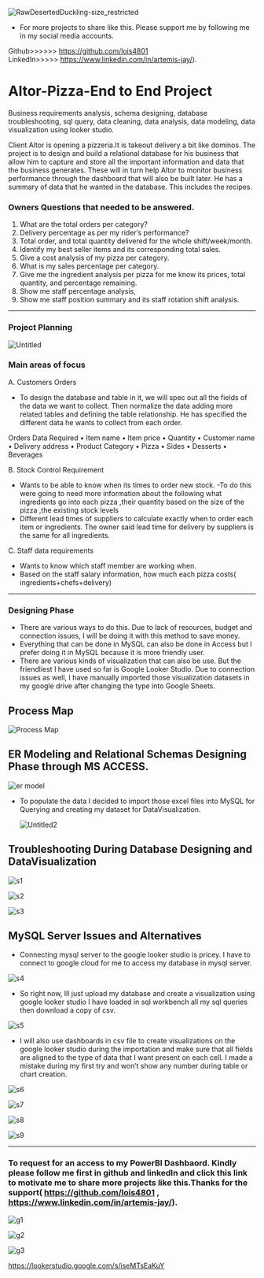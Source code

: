 ![RawDesertedDuckling-size_restricted](https://github.com/lois4801/Altor-Pizza--SQL_to_GoogleLookerStudio/assets/96842662/5147466c-84fc-410d-98a3-fcc4afc4e6d0)

- For more projects to share like this. Please support me by following me in my social media accounts. 

Github>>>>>>  https://github.com/lois4801  
LinkedIn>>>>> https://www.linkedin.com/in/artemis-jay/).



# Altor-Pizza-End to End Project

Business requirements analysis, schema designing, database troubleshooting, sql query, data cleaning, data analysis, data modeling, data visualization using looker studio. 

Client Altor is opening a pizzeria.It is takeout delivery a bit like dominos. The project is to design and build a relational database for his business that allow him to capture and store all the important information and data that the business generates. These will in turn help Altor to monitor business performance through the dashboard that will also be built later. He has a summary of data  that he wanted in the database.  This includes the recipes.

 
### Owners Questions that needed to be answered.
1.	What are the total orders per category?
2.	Delivery percentage as per my rider’s performance?
3.	Total order, and total quantity delivered for the whole shift/week/month. 
4.	Identify my best seller items and its corresponding total sales.
5.	Give a cost analysis of my pizza per category.
6.	What is my sales percentage per category.
7.	Give me the ingredient analysis per pizza for me know its prices, total quantity, and percentage remaining.
8.	Show me staff percentage analysis,
9.	Show me staff position summary and its staff rotation shift analysis.
-----------------------------------------------------------------------------
### Project Planning

![Untitled](https://github.com/lois4801/Altor.Pizza-ER.Modeling.and.Schema-to-GoogleLookerStudio/assets/96842662/600e4b64-283f-4577-9c53-e0f7f2243fae)


### Main areas of focus

A. Customers Orders
- To design the database and table in it, we will spec out all the fields of the data we want to collect. Then normalize the data adding more related tables and defining the table relationship. He has specified the different data he wants to collect from each order.

Orders Data Required
•	Item name
•	Item price
•	Quantity
•	Customer name
•	Delivery address
•	Product Category
•	Pizza 
•	Sides 
•	Desserts 
•	Beverages

B.	Stock Control Requirement 
- Wants to be able to know when its times to order new stock. 
-To do this were going to need more information about the following what ingredients go into each pizza ,their quantity based on the size of the pizza ,the existing stock levels
- Different lead times of suppliers to calculate exactly when to order each item or ingredients. The owner said lead time for delivery by suppliers is the same for all ingredients.

C. Staff data requirements
  - Wants to know which staff member are working when.
  - Based on the staff salary information, how much each pizza costs( ingredients+chefs+delivery)
-------------------------------------------------------------------------------------
### Designing Phase

-	There are various ways to do this. Due to lack of resources, budget and  connection issues, I will be doing it with this method to save money. 
-	Everything that can be done in MySQL can also be done in Access but I prefer doing it in MySQL because it is more friendly user.
-	There are various kinds of visualization that can also be use. But the friendliest I have used so far is Google Looker Studio. Due to connection issues as well, I have manually imported those visualization datasets in my google drive after changing the type into Google Sheets.

## Process Map 

![Process Map](https://github.com/lois4801/Altor.Pizza-ER.Modeling.and.Schema-to-GoogleLookerStudio/assets/96842662/57572634-ca56-4393-8967-bd3f7ca8be20)

## ER Modeling and Relational Schemas Designing Phase through MS ACCESS. 
![er model](https://github.com/lois4801/Altor.Pizza-ER.Modeling.and.Schema-to-GoogleLookerStudio/assets/96842662/65efea4f-ba59-4558-8c85-d4fc9385908b)

- To populate the data I decided to import those excel files into MySQL for Querying and creating my dataset for DataVisualization.

   ![Untitled2](https://github.com/lois4801/Altor.Pizza-ER.Modeling.and.Schema-to-GoogleLookerStudio/assets/96842662/f2077ecd-c3ea-4847-ae64-9e0546ea048b)


## Troubleshooting During Database Designing and DataVisualization

![s1](https://github.com/lois4801/Altor.Pizza-ER.Modeling.and.Schema-to-GoogleLookerStudio/assets/96842662/7acc3d6f-ff71-4443-8580-cfe942d1a130)

![s2](https://github.com/lois4801/Altor.Pizza-ER.Modeling.and.Schema-to-GoogleLookerStudio/assets/96842662/d6f21f22-811b-4168-b7f1-8a3b96daa249)

![s3](https://github.com/lois4801/Altor.Pizza-ER.Modeling.and.Schema-to-GoogleLookerStudio/assets/96842662/40ce42b0-da45-4486-a334-3e344cdb8120)

## MySQL Server Issues and Alternatives
- Connecting mysql server to the google looker studio is pricey. I have to connect to google cloud for me to access my database in mysql server.
  
![s4](https://github.com/lois4801/Altor.Pizza-ER.Modeling.and.Schema-to-GoogleLookerStudio/assets/96842662/1fc98ca8-d250-415e-8c4b-1ffc602ce9e7)

- So right now, Ill just upload my database and create a visualization using google looker studio
I have loaded in sql workbench all my sql queries then download a copy of csv.

![s5](https://github.com/lois4801/Altor.Pizza-ER.Modeling.and.Schema-to-GoogleLookerStudio/assets/96842662/58eb3fc1-39d3-4f8c-af84-be6a39216588)

- I will also use dashboards in csv file to create visualizations on the google looker studio
during the importation and make sure that all fields are aligned to the type of data that I want present on each cell.  I made a mistake during my first try and won’t show any number during table or chart creation.

![s6](https://github.com/lois4801/Altor.Pizza-ER.Modeling.and.Schema-to-GoogleLookerStudio/assets/96842662/0065c1b4-3ea5-4ef0-ac92-20f851c14a5a)

![s7](https://github.com/lois4801/Altor.Pizza-ER.Modeling.and.Schema-to-GoogleLookerStudio/assets/96842662/caf8c4a0-6e33-4c4a-b742-00086cceacac)

![s8](https://github.com/lois4801/Altor.Pizza-ER.Modeling.and.Schema-to-GoogleLookerStudio/assets/96842662/c232e5ee-0787-4645-a524-7e758e0bad96)

![s9](https://github.com/lois4801/Altor.Pizza-ER.Modeling.and.Schema-to-GoogleLookerStudio/assets/96842662/d3046db7-c887-4ccd-b0b3-9d05de975f9f)



------------------------------------------------------------------------------------
### To request for an access to my PowerBI Dashbaord. Kindly please follow me first in github and linkedIn and click this link to motivate me to share more projects like this.Thanks for the support( https://github.com/lois4801 , https://www.linkedin.com/in/artemis-jay/).

![g1](https://github.com/lois4801/Altor-Pizza--SQL_to_GoogleLookerStudio/assets/96842662/ad9bae61-cf43-4dac-bba1-8133988f0e23)

![g2](https://github.com/lois4801/Altor-Pizza--SQL_to_GoogleLookerStudio/assets/96842662/d852dd93-038b-4a37-8d44-eea970a4183a)

![g3](https://github.com/lois4801/Altor-Pizza--SQL_to_GoogleLookerStudio/assets/96842662/e7a77cfc-7540-4c92-bbfa-ea918dd94fe5)


[https://lookerstudio.google.com/s/iseMTsEaKuY ](https://lookerstudio.google.com/reporting/e03c8853-9854-46aa-a1cf-ab68dba5944c)
